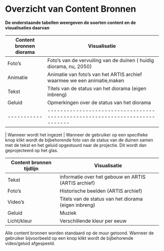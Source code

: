 # Overzicht van Content Bronnen
 **De onderstaande tabellen weergeven de soorten content en de visualisaties daarvan**

| Content bronnen diorama 	| Visualisatie                                                            	|
|----------	|-------------------------------------------------------------------------	|
| Foto’s   	| Foto’s van de vervuiling van de duinen ( huidig diorama, nu, 2050)      	|
| Animatie 	| Animatie van foto’s van het ARTIS archief waarmee we een animatie,maken 	|
| Tekst    	| Titels van de status van het diorama (eigen inbreng)                    	|
| Geluid   	| Opmerkingen over de status van het diorama                              	|
|-----------|---------------------------------------------------------------------------|

| Wanneer wordt het ingezet |
Wanneer de gebruiker op een specifieke knop klikt wordt de bijbehorende foto van de status van de duinen samen met de tekst en het geluid opgestuurd naar de projectie. Dit wordt dan geprojecteerd op het glas.



| Content bronnen tijdlijn 	| Visualisatie                                             |
|--------------------------	|------------------------------------------------------	   |
| Tekst                    	| informatie over het gebouw en ARTIS (ARTIS archief)     	|
| Foto’s                   	| Historische beelden (ARTIS archief)                   	  |
| Video’s                  	| Titels van de status van het diorama (eigen inbreng)     |
| Geluid                   	| Muziek                                                	  |
| Licht/kleur              	| Verschillende kleur per eeuw                            	|

Alle content bronnen worden standaard op de muur getoond. Wanneer de gebruiker bijvoorbeeld op een knop klikt wordt de bijbehorende video/geluid afgespeeld.
